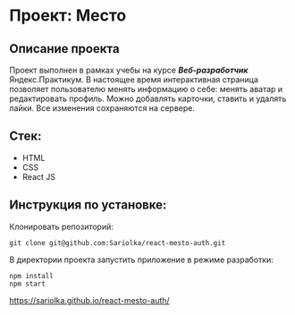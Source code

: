 # Проект: Место  

## Описание проекта  
Проект выполнен в рамках учебы на курсе *__Веб-разработчик__* Яндекс.Практикум. В настоящее время интерактивная страница позволяет пользователю менять информацию о себе: менять аватар и редактировать профиль. Можно добавлять карточки, ставить и удалять лайки. Все изменения сохраняются на сервере. 

## Стек:
* HTML  
* CSS
* React JS


## Инструкция по установке:

Клонировать репозиторий:

`
git clone git@github.com:Sariolka/react-mesto-auth.git
`

В директории проекта запустить приложение в режиме разработки:

```
npm install
npm start
```

https://sariolka.github.io/react-mesto-auth/
